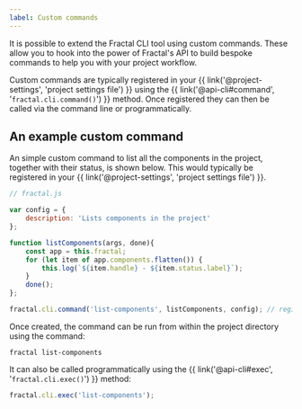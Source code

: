 ```yaml
---
label: Custom commands
---
```


It is possible to extend the Fractal CLI tool using custom commands. These allow you to hook into the power of Fractal's API to build bespoke commands to help you with your project workflow.

Custom commands are typically registered in your {{ link('@project-settings', 'project settings file') }} using the {{ link('@api-cli#command', '`fractal.cli.command()`') }} method. Once registered they can then be called via the command line or programmatically.

## An example custom command

An simple custom command to list all the components in the project, together with their status, is shown below. This would typically be registered in your {{ link('@project-settings', 'project settings file') }}.

```js
// fractal.js

var config = {
    description: 'Lists components in the project'
};

function listComponents(args, done){
    const app = this.fractal;
    for (let item of app.components.flatten()) {
        this.log(`${item.handle} - ${item.status.label}`);
    }
    done();
};

fractal.cli.command('list-components', listComponents, config); // register the command
```

Once created, the command can be run from within the project directory using the command:

```plain
fractal list-components
```

It can also be called programmatically using the {{ link('@api-cli#exec', '`fractal.cli.exec()`') }} method:

```js
fractal.cli.exec('list-components');
```
